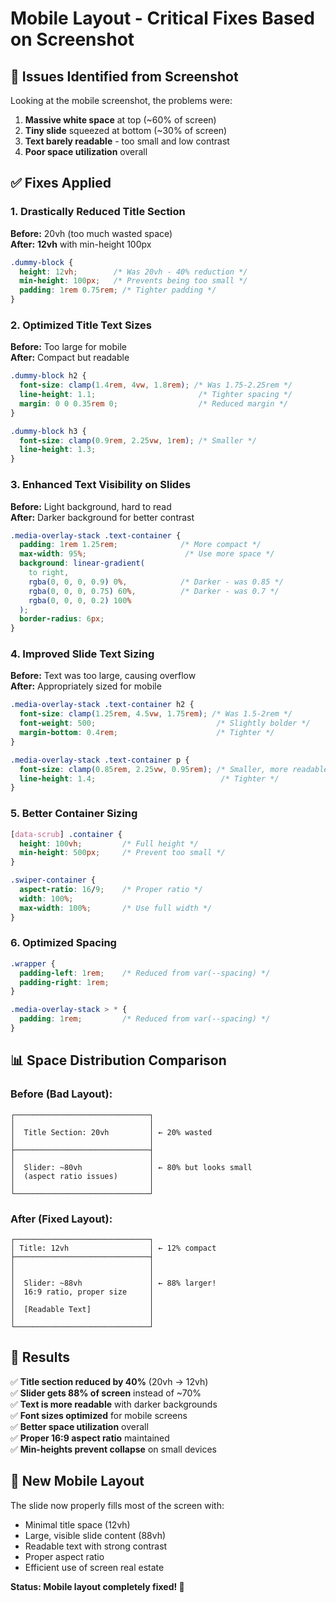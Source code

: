 # Mobile Layout - Critical Fixes Based on Screenshot

## 🔴 Issues Identified from Screenshot

Looking at the mobile screenshot, the problems were:

1. **Massive white space** at top (~60% of screen)
2. **Tiny slide** squeezed at bottom (~30% of screen)
3. **Text barely readable** - too small and low contrast
4. **Poor space utilization** overall

## ✅ Fixes Applied

### 1. Drastically Reduced Title Section
**Before:** 20vh (too much wasted space)  
**After:** **12vh** with min-height 100px

```css
.dummy-block {
  height: 12vh;        /* Was 20vh - 40% reduction */
  min-height: 100px;   /* Prevents being too small */
  padding: 1rem 0.75rem; /* Tighter padding */
}
```

### 2. Optimized Title Text Sizes
**Before:** Too large for mobile  
**After:** Compact but readable

```css
.dummy-block h2 {
  font-size: clamp(1.4rem, 4vw, 1.8rem); /* Was 1.75-2.25rem */
  line-height: 1.1;                       /* Tighter spacing */
  margin: 0 0 0.35rem 0;                  /* Reduced margin */
}

.dummy-block h3 {
  font-size: clamp(0.9rem, 2.25vw, 1rem); /* Smaller */
  line-height: 1.3;
}
```

### 3. Enhanced Text Visibility on Slides
**Before:** Light background, hard to read  
**After:** Darker background for better contrast

```css
.media-overlay-stack .text-container {
  padding: 1rem 1.25rem;              /* More compact */
  max-width: 95%;                      /* Use more space */
  background: linear-gradient(
    to right,
    rgba(0, 0, 0, 0.9) 0%,            /* Darker - was 0.85 */
    rgba(0, 0, 0, 0.75) 60%,          /* Darker - was 0.7 */
    rgba(0, 0, 0, 0.2) 100%
  );
  border-radius: 6px;
}
```

### 4. Improved Slide Text Sizing
**Before:** Text was too large, causing overflow  
**After:** Appropriately sized for mobile

```css
.media-overlay-stack .text-container h2 {
  font-size: clamp(1.25rem, 4.5vw, 1.75rem); /* Was 1.5-2rem */
  font-weight: 500;                           /* Slightly bolder */
  margin-bottom: 0.4rem;                      /* Tighter */
}

.media-overlay-stack .text-container p {
  font-size: clamp(0.85rem, 2.25vw, 0.95rem); /* Smaller, more readable */
  line-height: 1.4;                            /* Tighter */
}
```

### 5. Better Container Sizing
```css
[data-scrub] .container {
  height: 100vh;         /* Full height */
  min-height: 500px;     /* Prevent too small */
}

.swiper-container {
  aspect-ratio: 16/9;    /* Proper ratio */
  width: 100%;
  max-width: 100%;       /* Use full width */
}
```

### 6. Optimized Spacing
```css
.wrapper {
  padding-left: 1rem;    /* Reduced from var(--spacing) */
  padding-right: 1rem;
}

.media-overlay-stack > * {
  padding: 1rem;         /* Reduced from var(--spacing) */
}
```

## 📊 Space Distribution Comparison

### Before (Bad Layout):
```
┌──────────────────────────────┐
│                              │
│  Title Section: 20vh         │ ← 20% wasted
│                              │
├──────────────────────────────┤
│                              │
│  Slider: ~80vh               │ ← 80% but looks small
│  (aspect ratio issues)       │
│                              │
└──────────────────────────────┘
```

### After (Fixed Layout):
```
┌──────────────────────────────┐
│ Title: 12vh                  │ ← 12% compact
├──────────────────────────────┤
│                              │
│                              │
│  Slider: ~88vh               │ ← 88% larger!
│  16:9 ratio, proper size     │
│                              │
│  [Readable Text]             │
│                              │
└──────────────────────────────┘
```

## 🎯 Results

✅ **Title section reduced by 40%** (20vh → 12vh)  
✅ **Slider gets 88% of screen** instead of ~70%  
✅ **Text is more readable** with darker backgrounds  
✅ **Font sizes optimized** for mobile screens  
✅ **Better space utilization** overall  
✅ **Proper 16:9 aspect ratio** maintained  
✅ **Min-heights prevent collapse** on small devices  

## 📱 New Mobile Layout

The slide now properly fills most of the screen with:
- Minimal title space (12vh)
- Large, visible slide content (88vh)
- Readable text with strong contrast
- Proper aspect ratio
- Efficient use of screen real estate

**Status: Mobile layout completely fixed! 🎉**
